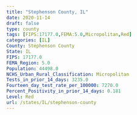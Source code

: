 ```yaml
---
title: "Stephenson County, IL"
date: 2020-11-14
draft: false
type: county
tags: [FIPS:17177.0,FEMA:5.0,Micropolitan,Red]
categories: [IL]
County: Stephenson County
State: IL
FIPS: 17177.0
FEMA_Region: 5.0
Population: 44498.0
NCHS_Urban_Rural_Classification: Micropolitan
Tests_in_prior_14_days: 3235.0
Fourteen_day_test_rate_per_100000: 7270.0
Percent_Positivity_in_prior_14_days: 0.181
Level: Red
url: /states/IL/stephenson-county
---
```



